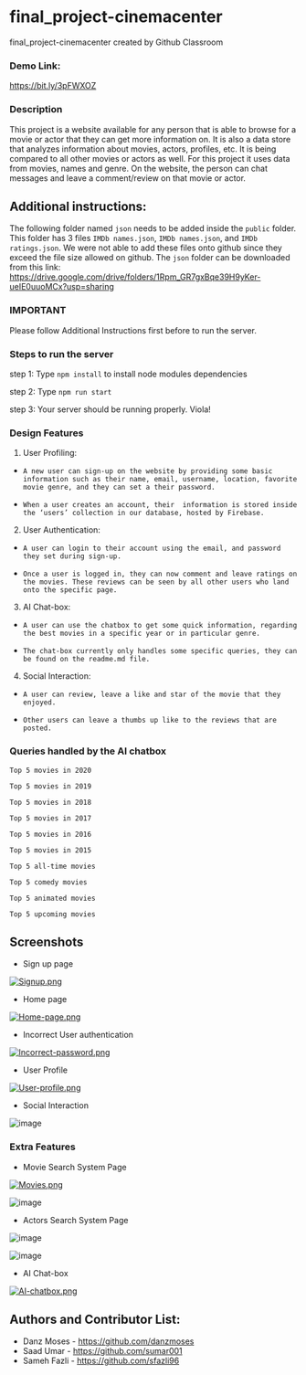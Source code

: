# final_project-cinemacenter
final_project-cinemacenter created by Github Classroom

### Demo Link:

https://bit.ly/3pFWXOZ

### Description 
This project is a website available for any person that is able to browse for a movie or actor that they can get more information on. It is also a data store that analyzes information about movies, actors, profiles, etc. It is being compared to all other movies or actors as well. For this project it uses data from movies, names and genre. On the website, the person can chat messages and leave a comment/review on that movie or actor.



## Additional instructions:

The following folder named `json` needs to be added inside the `public` folder. This folder has 3 files `IMDb names.json`, `IMDb names.json`,
and `IMDb ratings.json`. We were not able to add these files onto github since they exceed the file size allowed on github. The `json` folder can be downloaded from this link: 
https://drive.google.com/drive/folders/1Rpm_GR7gxBqe39H9yKer-ueIE0uuoMCx?usp=sharing

 ### IMPORTANT
 Please follow Additional Instructions first before to run the server.

### Steps to run the server
 step 1: Type `npm install` to install node modules dependencies

 step 2: Type `npm run start`

 step 3: Your server should be running properly. Viola!
 


### Design Features

1. User Profiling: <br>

  *  `A new user can sign-up on the website by providing some basic information such as their name, email, username, location, favorite movie genre, and they can set a their password.`

 *   `When a user creates an account, their  information is stored inside the ‘users’ collection in our database, hosted by Firebase.`


2. User Authentication: <br>


*    `A user can login to their account using the email, and password they set during sign-up.`

 *   `Once a user is logged in, they can now comment and leave ratings on the movies. These reviews can be seen by all other users who land onto the specific page.`

3. AI Chat-box: <br>

 *   `A user can use the chatbox to get some quick information, regarding the best movies in a specific year or in particular genre.`

*   `The chat-box currently only handles some specific queries, they can be found on the readme.md file.   `


4. Social Interaction: <br>

* `A user can review, leave a like and star of the movie that they enjoyed.`

* `Other users can leave a thumbs up like to the reviews that are posted. `



### Queries handled by the AI chatbox
`Top 5 movies in 2020`

`Top 5 movies in 2019`

`Top 5 movies in 2018`

`Top 5 movies in 2017`

`Top 5 movies in 2016`

`Top 5 movies in 2015`

`Top 5 all-time movies`

`Top 5 comedy movies`

`Top 5 animated movies`

`Top 5 upcoming movies`


## Screenshots

* Sign up page

[![Signup.png](https://i.postimg.cc/SKHxVd3k/Signup.png)](https://postimg.cc/cKMWLRdb)

* Home page

[![Home-page.png](https://i.postimg.cc/R0Kk5TqM/Home-page.png)](https://postimg.cc/nsVRqBv5)

* Incorrect User authentication

[![Incorrect-password.png](https://i.postimg.cc/9QpxGN4w/Incorrect-password.png)](https://postimg.cc/jDDQTc4R)

* User Profile

[![User-profile.png](https://i.postimg.cc/DzSq8C1T/User-profile.png)](https://postimg.cc/67N7PfHj)

* Social Interaction 

![image](https://user-images.githubusercontent.com/43709736/121599016-567bef80-c9f7-11eb-97b3-8db8009d0c30.png)


### Extra Features 

* Movie Search System Page

[![Movies.png](https://i.postimg.cc/3xD6mZXg/Movies.png)](https://postimg.cc/bZp3jkFJ)

![image](https://user-images.githubusercontent.com/43709736/121599016-567bef80-c9f7-11eb-97b3-8db8009d0c30.png)


* Actors Search System Page

![image](https://user-images.githubusercontent.com/43709736/121597970-24b65900-c9f6-11eb-9a15-b5e9d4dfa950.png)

![image](https://user-images.githubusercontent.com/43709736/121599128-7b706280-c9f7-11eb-8fd0-25fe76c23fdd.png)


* AI Chat-box

[![AI-chatbox.png](https://i.postimg.cc/63hFT5dg/AI-chatbox.png)](https://postimg.cc/YGhds7Dz)





## Authors and Contributor List:

* Danz Moses - https://github.com/danzmoses
* Saad Umar - https://github.com/sumar001
* Sameh Fazli - https://github.com/sfazli96
